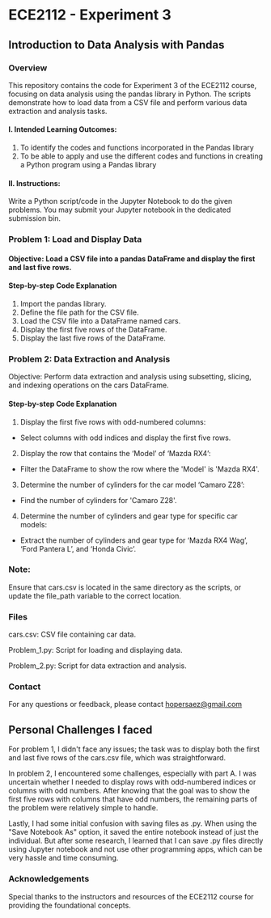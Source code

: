 # ECE2112 - Experiment 3
## Introduction to Data Analysis with Pandas

### Overview
This repository contains the code for Experiment 3 of the ECE2112 course, focusing on data analysis using the pandas library in Python. The scripts demonstrate how to load data from a CSV file and perform various data extraction and analysis tasks.

#### I. Intended Learning Outcomes:
1. To identify the codes and functions incorporated in the Pandas library
2. To be able to apply and use the different codes and functions in creating a Python program using a Pandas library

#### II. Instructions:
Write a Python script/code in the Jupyter Notebook to do the given problems. You may submit your Jupyter
notebook in the dedicated submission bin.

### Problem 1: Load and Display Data
#### Objective: Load a CSV file into a pandas DataFrame and display the first and last five rows.

#### Step-by-step Code Explanation
1. Import the pandas library.
2. Define the file path for the CSV file.
3. Load the CSV file into a DataFrame named cars.
4. Display the first five rows of the DataFrame.
5. Display the last five rows of the DataFrame.

### Problem 2: Data Extraction and Analysis
Objective: Perform data extraction and analysis using subsetting, slicing, and indexing operations on the cars DataFrame.

#### Step-by-step Code Explanation

1. Display the first five rows with odd-numbered columns:
- Select columns with odd indices and display the first five rows.

2. Display the row that contains the ‘Model’ of ‘Mazda RX4’:
- Filter the DataFrame to show the row where the 'Model' is 'Mazda RX4'.

3. Determine the number of cylinders for the car model ‘Camaro Z28’:
- Find the number of cylinders for 'Camaro Z28'.

4. Determine the number of cylinders and gear type for specific car models:
- Extract the number of cylinders and gear type for ‘Mazda RX4 Wag’, ‘Ford Pantera L’, and ‘Honda Civic’.

### Note:
Ensure that cars.csv is located in the same directory as the scripts, or update the file_path variable to the correct location.

### Files
cars.csv: CSV file containing car data.

Problem_1.py: Script for loading and displaying data.

Problem_2.py: Script for data extraction and analysis.

### Contact
For any questions or feedback, please contact hopersaez@gmail.com

## Personal Challenges I faced

For problem 1, I didn't face any issues; the task was to display both the first and last five rows of the cars.csv file, which was straightforward.

In problem 2, I encountered some challenges, especially with part A. I was uncertain whether I needed to display rows with odd-numbered indices or columns with odd numbers. After knowing that the goal was to show the first five rows with columns that have odd numbers, the remaining parts of the problem were relatively simple to handle.

Lastly, I had some initial confusion with saving files as .py. When using the "Save Notebook As" option, it saved the entire notebook instead of just the individual. But after some research, I learned that I can save .py files directly using Jupyter notebook and not use other programming apps, which can be very hassle and time consuming.

### Acknowledgements
Special thanks to the instructors and resources of the ECE2112 course for providing the foundational concepts.

